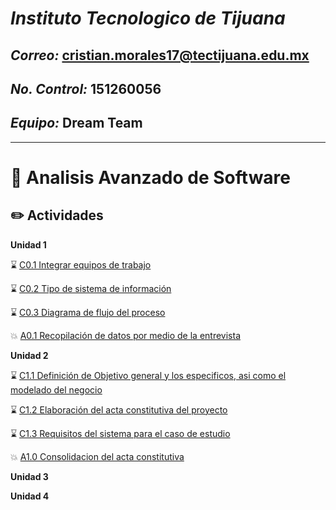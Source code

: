 # ***Instituto Tecnologico de Tijuana*** 

## ***Correo:*** cristian.morales17@tectijuana.edu.mx

## ***No. Control:*** 151260056

## ***Equipo:*** Dream Team
---

# :blue_book: Analisis Avanzado de Software

## :pencil2: Actividades

**Unidad 1**

⌛️ [C0.1 Integrar equipos de trabajo](https://github.com/aris-dev/Analisis-Avanzado-de-Software/blob/main/Blog/C0.1_CristhianMorales_DreamTeam.md)

⌛️ [C0.2 Tipo de sistema de información](https://github.com/aris-dev/Analisis-Avanzado-de-Software/blob/main/Blog/C0.2_CristhianMorales_DreamTeam.md)

⌛️ [C0.3 Diagrama de flujo del proceso](https://github.com/aris-dev/Analisis-Avanzado-de-Software/blob/main/Blog/C0.3_Diagrama%20de%20flujo%20del%20proceso_CristhianMorales.md)

:boom: [A0.1 Recopilación de datos por medio de la entrevista](https://github.com/aris-dev/Analisis-Avanzado-de-Software/blob/main/Blog/A0.1_Recopilaci%C3%B3n_de_datos_por_medio_de_la_entrevista_MoralesArismendiCristhian.md)


**Unidad 2**

⌛️ [C1.1 Definición de Objetivo general y los especificos, asi como el modelado del negocio](https://github.com/aris-dev/Analisis-Avanzado-de-Software/blob/main/Blog/C1.1_Definici%C3%B3n%20de%20Objetivo%20general%20y%20los%20especificos,%20asi%20como%20el%20modelado%20del%20negocio_CristhianMorales.md)

⌛️ [C1.2 Elaboración del acta constitutiva del proyecto](https://github.com/aris-dev/Analisis-Avanzado-de-Software/blob/main/Blog/C1.2_Elaboracion%20del%20acta%20constitutiva%20del%20proyecto_CristhianMorales.md)

⌛️ [C1.3 Requisitos del sistema para el caso de estudio](https://github.com/aris-dev/Analisis-Avanzado-de-Software/blob/main/Blog/C1.3_Requisitos_del_sistema_para_el_caso_de_estudio_CristhianMoralesArismendi.md)

:boom: [A1.0 Consolidacion del acta constitutiva](https://github.com/aris-dev/Analisis-Avanzado-de-Software/blob/main/Blog/A1.0_Preparation_of_the_constitutive_act_of_the_project_CristhianMorales.md)

**Unidad 3**

**Unidad 4**
